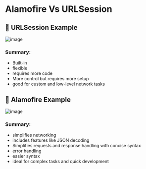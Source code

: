 # Alamofire Vs URLSession

## 🔬 URLSession Example
![image](https://github.com/user-attachments/assets/7e9818fd-96af-4785-bf52-01e7699167e8)

### Summary:
  - Built-in
  - flexible
  - requires more code
  - More control but requires more setup
  - good for custom and low-level network tasks

## 🔭 Alamofire Example
![image](https://github.com/user-attachments/assets/933db20c-587a-430a-9e01-62aa7326e408)

### Summary:
  - simplifies networking
  - includes features like JSON decoding
  - Simplifies requests and response handling with concise syntax
  - error handling
  - easier syntax
  - ideal for complex tasks and quick development

